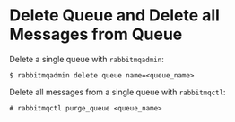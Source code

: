 # Delete Queue and Delete all Messages from Queue

Delete a single queue with `rabbitmqadmin`:

```console
$ rabbitmqadmin delete queue name=<queue_name>
```

Delete all messages from a single queue with `rabbitmqctl`:

```console
# rabbitmqctl purge_queue <queue_name>
```
